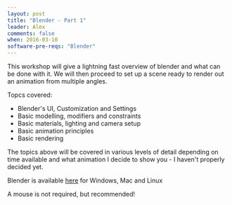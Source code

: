 ```yaml
---
layout: post
title: "Blender - Part 1"
leader: Alex
comments: false
when: 2016-03-10
software-pre-reqs: "Blender"
---
```


This workshop will give a lightning fast overview of blender and what can
be done with it. We will then proceed to set up a scene ready to render
out an animation from multiple angles.

Topcs covered:

- Blender's UI, Customization and Settings
- Basic modelling, modifiers and constraints
- Basic materials, lighting and camera setup
- Basic animation principles
- Basic rendering

The topics above will be covered in various levels of detail depending on time
available and what animation I decide to show you - I haven't properly decided
yet.

Blender is available [here](http://blender.org) for Windows, Mac and Linux

A mouse is not required, but recommended!
